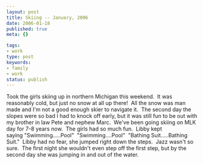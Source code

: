 ```yaml
---
layout: post
title: Skiing -- January, 2006
date: 2006-01-18
published: true
meta: {}

tags:
- work
type: post
keywords:
- family
- work
status: publish
---
```



Took the girls skiing up in northern Michigan this weekend.  It was reasonably cold, but just no snow at all up there!  All the snow was man made and I'm not a good enough skier to navigate it.  The second day the slopes were so bad I had to knock off early, but it was still fun to be out with my brother in law Pete and nephew Marc.  We've been going skiing on MLK day for 7-8 years now.  The girls had so much fun.  Libby kept saying "Swimming.....Pool"  "Swimming....Pool"  "Bathing Suit.....Bathing Suit."  Libby had no fear, she jumped right down the steps.  Jazz wasn't so sure.  The first night she wouldn't even step off the first step, but by the second day she was jumping in and out of the water.

